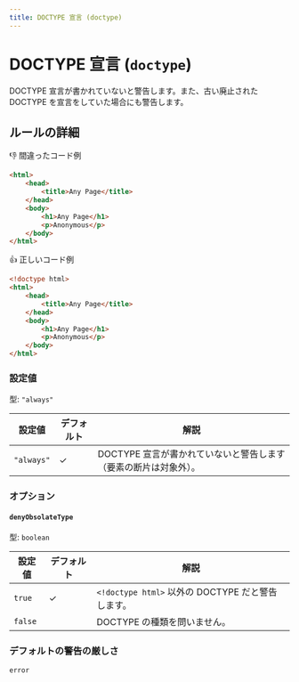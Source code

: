 ```yaml
---
title: DOCTYPE 宣言 (doctype)
---
```


# DOCTYPE 宣言 (`doctype`)

DOCTYPE 宣言が書かれていないと警告します。また、古い廃止された DOCTYPE を宣言をしていた場合にも警告します。

## ルールの詳細

👎 間違ったコード例

<!-- prettier-ignore-start -->
```html
<html>
	<head>
		<title>Any Page</title>
	</head>
	<body>
		<h1>Any Page</h1>
		<p>Anonymous</p>
	</body>
</html>
```
<!-- prettier-ignore-end -->

👍 正しいコード例

<!-- prettier-ignore-start -->
```html
<!doctype html>
<html>
	<head>
		<title>Any Page</title>
	</head>
	<body>
		<h1>Any Page</h1>
		<p>Anonymous</p>
	</body>
</html>
```
<!-- prettier-ignore-end -->

### 設定値

型: `"always"`

| 設定値     | デフォルト | 解説                                                             |
| ---------- | ---------- | ---------------------------------------------------------------- |
| `"always"` | ✓          | DOCTYPE 宣言が書かれていないと警告します（要素の断片は対象外）。 |

### オプション

#### `denyObsolateType`

型: `boolean`

| 設定値  | デフォルト | 解説                                              |
| ------- | ---------- | ------------------------------------------------- |
| `true`  | ✓          | `<!doctype html>` 以外の DOCTYPE だと警告します。 |
| `false` |            | DOCTYPE の種類を問いません。                      |

### デフォルトの警告の厳しさ

`error`
